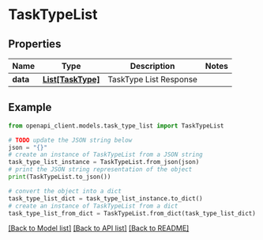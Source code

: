 # TaskTypeList


## Properties

Name | Type | Description | Notes
------------ | ------------- | ------------- | -------------
**data** | [**List[TaskType]**](TaskType.md) | TaskType List Response | 

## Example

```python
from openapi_client.models.task_type_list import TaskTypeList

# TODO update the JSON string below
json = "{}"
# create an instance of TaskTypeList from a JSON string
task_type_list_instance = TaskTypeList.from_json(json)
# print the JSON string representation of the object
print(TaskTypeList.to_json())

# convert the object into a dict
task_type_list_dict = task_type_list_instance.to_dict()
# create an instance of TaskTypeList from a dict
task_type_list_from_dict = TaskTypeList.from_dict(task_type_list_dict)
```
[[Back to Model list]](../README.md#documentation-for-models) [[Back to API list]](../README.md#documentation-for-api-endpoints) [[Back to README]](../README.md)


